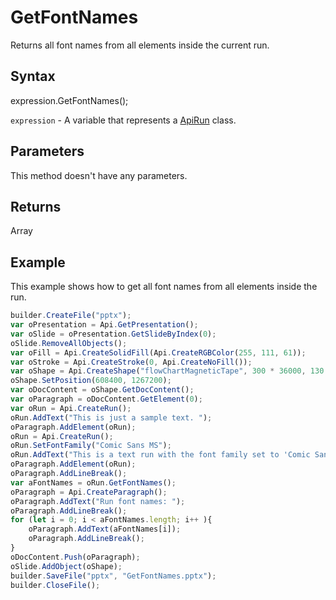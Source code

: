 # GetFontNames

Returns all font names from all elements inside the current run.

## Syntax

expression.GetFontNames();

`expression` - A variable that represents a [ApiRun](../ApiRun.md) class.

## Parameters

This method doesn't have any parameters.

## Returns

Array<String>

## Example

This example shows how to get all font names from all elements inside the run.

```javascript
builder.CreateFile("pptx");
var oPresentation = Api.GetPresentation();
var oSlide = oPresentation.GetSlideByIndex(0);
oSlide.RemoveAllObjects();
var oFill = Api.CreateSolidFill(Api.CreateRGBColor(255, 111, 61));
var oStroke = Api.CreateStroke(0, Api.CreateNoFill());
var oShape = Api.CreateShape("flowChartMagneticTape", 300 * 36000, 130 * 36000, oFill, oStroke);
oShape.SetPosition(608400, 1267200);
var oDocContent = oShape.GetDocContent();
var oParagraph = oDocContent.GetElement(0);
var oRun = Api.CreateRun();
oRun.AddText("This is just a sample text. ");
oParagraph.AddElement(oRun);
oRun = Api.CreateRun();
oRun.SetFontFamily("Comic Sans MS");
oRun.AddText("This is a text run with the font family set to 'Comic Sans MS'.");
oParagraph.AddElement(oRun);
oParagraph.AddLineBreak();
var aFontNames = oRun.GetFontNames();
oParagraph = Api.CreateParagraph();
oParagraph.AddText("Run font names: ");
oParagraph.AddLineBreak();
for (let i = 0; i < aFontNames.length; i++ ){
	oParagraph.AddText(aFontNames[i]);
	oParagraph.AddLineBreak();
}
oDocContent.Push(oParagraph);
oSlide.AddObject(oShape);
builder.SaveFile("pptx", "GetFontNames.pptx");
builder.CloseFile();
```